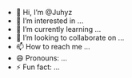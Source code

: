 - 👋 Hi, I’m @Juhyz
- 👀 I’m interested in ...
- 🌱 I’m currently learning ...
- 💞️ I’m looking to collaborate on ...
- 📫 How to reach me ...
- 😄 Pronouns: ...
- ⚡ Fun fact: ...

<!---
Juhyz/Juhyz is a ✨ special ✨ repository because its `README.md` (this file) appears on your GitHub profile.
You can click the Preview link to take a look at your changes.
--->
